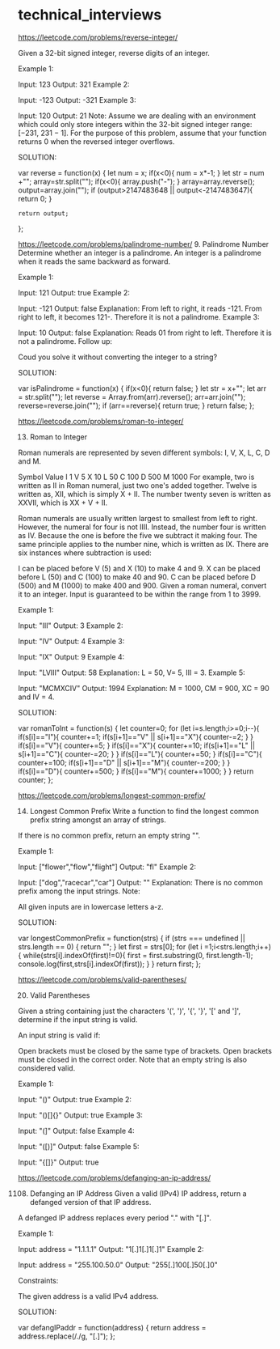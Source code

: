 # technical_interviews

https://leetcode.com/problems/reverse-integer/

Given a 32-bit signed integer, reverse digits of an integer.

Example 1:

Input: 123
Output: 321
Example 2:

Input: -123
Output: -321
Example 3:

Input: 120
Output: 21
Note:
Assume we are dealing with an environment which could only store integers within the 32-bit signed integer range: [−231,  231 − 1]. For the purpose of this problem, assume that your function returns 0 when the reversed integer overflows.

SOLUTION:

var reverse = function(x) {
    let num = x;
    if(x<0){
        num = x*-1;
    }
    let str = num +"";
    array=str.split("");
    if(x<0){
        array.push("-");
    }
    array=array.reverse();
    output=array.join("");
    if (output>2147483648 || output<-2147483647){
        return 0;
    }

    return output;
};

https://leetcode.com/problems/palindrome-number/
9. Palindrome Number
Determine whether an integer is a palindrome. An integer is a palindrome when it reads the same backward as forward.

Example 1:

Input: 121
Output: true
Example 2:

Input: -121
Output: false
Explanation: From left to right, it reads -121. From right to left, it becomes 121-. Therefore it is not a palindrome.
Example 3:

Input: 10
Output: false
Explanation: Reads 01 from right to left. Therefore it is not a palindrome.
Follow up:

Coud you solve it without converting the integer to a string?

SOLUTION:

var isPalindrome = function(x) {
    if(x<0){
        return false;
    }
    let str = x+"";
    let arr = str.split("");
    let reverse = Array.from(arr).reverse();
    arr=arr.join("");
    reverse=reverse.join("");
    if (arr==reverse){
        return true;
    }
    return false;
};

https://leetcode.com/problems/roman-to-integer/

13. Roman to Integer

Roman numerals are represented by seven different symbols: I, V, X, L, C, D and M.

Symbol       Value
I             1
V             5
X             10
L             50
C             100
D             500
M             1000
For example, two is written as II in Roman numeral, just two one's added together. Twelve is written as, XII, which is simply X + II. The number twenty seven is written as XXVII, which is XX + V + II.

Roman numerals are usually written largest to smallest from left to right. However, the numeral for four is not IIII. Instead, the number four is written as IV. Because the one is before the five we subtract it making four. The same principle applies to the number nine, which is written as IX. There are six instances where subtraction is used:

I can be placed before V (5) and X (10) to make 4 and 9. 
X can be placed before L (50) and C (100) to make 40 and 90. 
C can be placed before D (500) and M (1000) to make 400 and 900.
Given a roman numeral, convert it to an integer. Input is guaranteed to be within the range from 1 to 3999.

Example 1:

Input: "III"
Output: 3
Example 2:

Input: "IV"
Output: 4
Example 3:

Input: "IX"
Output: 9
Example 4:

Input: "LVIII"
Output: 58
Explanation: L = 50, V= 5, III = 3.
Example 5:

Input: "MCMXCIV"
Output: 1994
Explanation: M = 1000, CM = 900, XC = 90 and IV = 4.

SOLUTION:

var romanToInt = function(s) {
    let counter=0;
    for (let i=s.length;i>=0;i--){
        if(s[i]=="I"){
            counter+=1;
            if(s[i+1]=="V" || s[i+1]=="X"){
                counter-=2;
            }
        }
        if(s[i]=="V"){
            counter+=5;
        }
        if(s[i]=="X"){
            counter+=10;
            if(s[i+1]=="L" || s[i+1]=="C"){
                counter-=20;
            }
        }
        if(s[i]=="L"){
            counter+=50;
        }
        if(s[i]=="C"){
            counter+=100;
            if(s[i+1]=="D" || s[i+1]=="M"){
                counter-=200;
            }
        }
        if(s[i]=="D"){
            counter+=500;
        }
        if(s[i]=="M"){
            counter+=1000;
        }
    }
    return counter;
};

https://leetcode.com/problems/longest-common-prefix/

14. Longest Common Prefix
Write a function to find the longest common prefix string amongst an array of strings.

If there is no common prefix, return an empty string "".

Example 1:

Input: ["flower","flow","flight"]
Output: "fl"
Example 2:

Input: ["dog","racecar","car"]
Output: ""
Explanation: There is no common prefix among the input strings.
Note:

All given inputs are in lowercase letters a-z.

SOLUTION:

var longestCommonPrefix = function(strs) {
    if (strs === undefined || strs.length == 0) {
        return "";
    }
    let first = strs[0];
    for (let i =1;i<strs.length;i++){
        while(strs[i].indexOf(first)!=0){
            first = first.substring(0, first.length-1);
            console.log(first,strs[i].indexOf(first));
        }
    }
    return first;
};

https://leetcode.com/problems/valid-parentheses/

20. Valid Parentheses

Given a string containing just the characters '(', ')', '{', '}', '[' and ']', determine if the input string is valid.

An input string is valid if:

Open brackets must be closed by the same type of brackets.
Open brackets must be closed in the correct order.
Note that an empty string is also considered valid.

Example 1:

Input: "()"
Output: true
Example 2:

Input: "()[]{}"
Output: true
Example 3:

Input: "(]"
Output: false
Example 4:

Input: "([)]"
Output: false
Example 5:

Input: "{[]}"
Output: true

https://leetcode.com/problems/defanging-an-ip-address/

1108. Defanging an IP Address
Given a valid (IPv4) IP address, return a defanged version of that IP address.

A defanged IP address replaces every period "." with "[.]".

Example 1:

Input: address = "1.1.1.1"
Output: "1[.]1[.]1[.]1"
Example 2:

Input: address = "255.100.50.0"
Output: "255[.]100[.]50[.]0"
 

Constraints:

The given address is a valid IPv4 address.

SOLUTION:

var defangIPaddr = function(address) {
    return address = address.replace(/\./g, "[.]");
};

